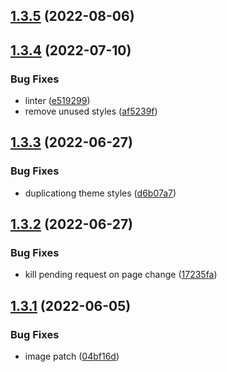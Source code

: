 ## [1.3.5](https://github.com/newaeonweb/pokemon-app/compare/v1.3.4...v1.3.5) (2022-08-06)



## [1.3.4](https://github.com/newaeonweb/pokemon-app/compare/v1.3.3...v1.3.4) (2022-07-10)


### Bug Fixes

*  linter ([e519299](https://github.com/newaeonweb/pokemon-app/commit/e519299a5003d63874afc948c76ae3cb723ae92f))
* remove unused styles ([af5239f](https://github.com/newaeonweb/pokemon-app/commit/af5239fdd412615883858af96f8dddccf4af8cc8))



## [1.3.3](https://github.com/newaeonweb/pokemon-app/compare/v1.3.2...v1.3.3) (2022-06-27)


### Bug Fixes

* duplicationg theme styles ([d6b07a7](https://github.com/newaeonweb/pokemon-app/commit/d6b07a7465701627962f17950310b631544bc27c))



## [1.3.2](https://github.com/newaeonweb/pokemon-app/compare/v1.3.1...v1.3.2) (2022-06-27)


### Bug Fixes

* kill pending request on page change ([17235fa](https://github.com/newaeonweb/pokemon-app/commit/17235fa0cbf1436f49fd51ac5f0356b77e8b4766))



## [1.3.1](https://github.com/newaeonweb/pokemon-app/compare/v1.3.0...v1.3.1) (2022-06-05)


### Bug Fixes

* image patch ([04bf16d](https://github.com/newaeonweb/pokemon-app/commit/04bf16d05c9d6e962a248828d1f9ec2735cddf93))



